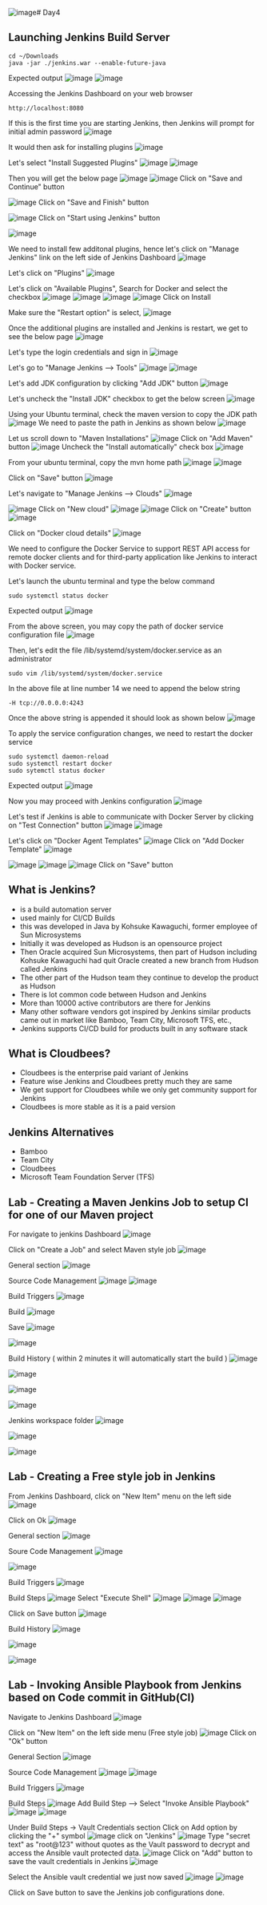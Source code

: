 ![image](https://github.com/tektutor/devops-nov-2023/assets/12674043/240c088d-9514-4889-a5cc-f013a3b70f90)# Day4

## Launching Jenkins Build Server
```
cd ~/Downloads
java -jar ./jenkins.war --enable-future-java
```

Expected output
![image](https://github.com/tektutor/devops-nov-2023/assets/12674043/500c931e-bf3b-4311-9d7a-18d8216b11cf)
![image](https://github.com/tektutor/devops-nov-2023/assets/12674043/e14bd35d-e40b-43fb-9bcb-1d1982053976)

Accessing the Jenkins Dashboard on your web browser
```
http://localhost:8080
```

If this is the first time you are starting Jenkins, then Jenkins will prompt for initial admin password
![image](https://github.com/tektutor/devops-nov-2023/assets/12674043/95a67a4b-1117-4ebf-8968-e2671d366585)

It would then ask for installing plugins
![image](https://github.com/tektutor/devops-nov-2023/assets/12674043/08ef3275-fbb5-4ec3-8d2f-b338470d417a)

Let's select "Install Suggested Plugins"
![image](https://github.com/tektutor/devops-nov-2023/assets/12674043/1a036a2f-dd0f-4ad6-baa8-86f6f19a5ce2)
![image](https://github.com/tektutor/devops-nov-2023/assets/12674043/86fe2348-ddaa-4dca-99d7-2410769cee62)

Then you will get the below page
![image](https://github.com/tektutor/devops-nov-2023/assets/12674043/cc49b484-9cfd-4194-b73e-b5951286de2a)
![image](https://github.com/tektutor/devops-nov-2023/assets/12674043/b2c2b6be-6b31-4ec8-ab37-31530ea66fe0)
Click on "Save and Continue" button

![image](https://github.com/tektutor/devops-nov-2023/assets/12674043/94616707-e2f7-4431-b620-e5053e3254ea)
Click on "Save and Finish" button

![image](https://github.com/tektutor/devops-nov-2023/assets/12674043/d80ff254-846f-4755-b33f-8eb432d86265)
Click on "Start using Jenkins" button

![image](https://github.com/tektutor/devops-nov-2023/assets/12674043/2a03d47d-4218-4be5-b825-89dcf573388d)

We need to install few additonal plugins, hence let's click on "Manage Jenkins" link on the left side of Jenkins Dashboard 
![image](https://github.com/tektutor/devops-nov-2023/assets/12674043/0fad5cac-12b6-4234-8ecf-8bbe1e704e4c)

Let's click on "Plugins"
![image](https://github.com/tektutor/devops-nov-2023/assets/12674043/4d0e9eb1-fd0b-47cb-b22f-7110aa60575f)

Let's click on "Available Plugins", Search for Docker and select the checkbox
![image](https://github.com/tektutor/devops-nov-2023/assets/12674043/42802595-e509-407f-9422-e86270d18c50)
![image](https://github.com/tektutor/devops-nov-2023/assets/12674043/368a1f66-f1b8-4916-9812-9a5160d35304)
![image](https://github.com/tektutor/devops-nov-2023/assets/12674043/9813ce32-2092-4b9a-af96-07ec8347837d)
![image](https://github.com/tektutor/devops-nov-2023/assets/12674043/f91f6260-707f-4614-b8ee-89d847e3dcc1)
Click on Install

Make sure the "Restart option" is select, 
![image](https://github.com/tektutor/devops-nov-2023/assets/12674043/c893d1eb-fd9c-47c2-906a-a2a65df951de)

Once the additional plugins are installed and Jenkins is restart, we get to see the below page
![image](https://github.com/tektutor/devops-nov-2023/assets/12674043/2c2e4c13-f36a-4cf9-9842-b3ec1489ee01)

Let's type the login credentials and sign in
![image](https://github.com/tektutor/devops-nov-2023/assets/12674043/a30628bf-f3b6-48f1-8c89-4ceaba9d15d3)

Let's go to "Manage Jenkins --> Tools"
![image](https://github.com/tektutor/devops-nov-2023/assets/12674043/98c12914-c017-42b1-bf97-3c0635265eba)
![image](https://github.com/tektutor/devops-nov-2023/assets/12674043/be371467-e59b-445d-a4d7-ed2335d2bebd)

Let's add JDK configuration by clicking "Add JDK" button
![image](https://github.com/tektutor/devops-nov-2023/assets/12674043/b68b9e2f-632d-4fc5-a7f6-599083c1faa2)

Let's uncheck the "Install JDK" checkbox to get the below screen
![image](https://github.com/tektutor/devops-nov-2023/assets/12674043/eb9fe8ff-41d9-4ca6-a9a0-aeab88a9891f)

Using your Ubuntu terminal, check the maven version to copy the JDK path
![image](https://github.com/tektutor/devops-nov-2023/assets/12674043/7f61567d-5ffe-498f-8da5-ee2e83797150)
We need to paste the path in Jenkins as shown below
![image](https://github.com/tektutor/devops-nov-2023/assets/12674043/5281167d-ea06-4a2c-b922-565438ff32c7)

Let us scroll down to "Maven Installations"
![image](https://github.com/tektutor/devops-nov-2023/assets/12674043/7444d0bd-14b9-4250-9456-16431de7525b)
Click on "Add Maven" button
![image](https://github.com/tektutor/devops-nov-2023/assets/12674043/916ea8ac-18e3-466c-a0a0-0a8cf4c0a2e0)
Uncheck the "Install automatically" check box
![image](https://github.com/tektutor/devops-nov-2023/assets/12674043/c20a26bf-dc02-4c76-b9f0-a43e9f8a28a9)

From your ubuntu terminal, copy the mvn home path
![image](https://github.com/tektutor/devops-nov-2023/assets/12674043/78082eb2-aed7-4b01-afbf-56d71d11a755)
![image](https://github.com/tektutor/devops-nov-2023/assets/12674043/5c05bd2a-98e4-4562-99da-7e44fe0d98af)

Click on "Save" button
![image](https://github.com/tektutor/devops-nov-2023/assets/12674043/44203be9-50cd-43c2-8afa-35f657bcd038)

Let's navigate to "Manage Jenkins --> Clouds"
![image](https://github.com/tektutor/devops-nov-2023/assets/12674043/2857782b-fcd3-47e8-945a-0cbc9a10f378)

![image](https://github.com/tektutor/devops-nov-2023/assets/12674043/2c450939-4174-406c-be3d-aa09d916c285)
Click on "New cloud"
![image](https://github.com/tektutor/devops-nov-2023/assets/12674043/9480899e-69e4-4fde-814b-678b68ff75fb)
![image](https://github.com/tektutor/devops-nov-2023/assets/12674043/2cc19341-116c-41af-bd74-dbe3964d5cda)
Click on "Create" button
![image](https://github.com/tektutor/devops-nov-2023/assets/12674043/b3886349-929b-4a14-9d93-db905f66dfc3)

Click on "Docker cloud details"
![image](https://github.com/tektutor/devops-nov-2023/assets/12674043/18e58194-8a83-4758-93a9-6bd8d93099d9)

We need to configure the Docker Service to support REST API access for remote docker clients and for third-party application like Jenkins to interact with Docker service.

Let's launch the ubuntu terminal and type the below command
```
sudo systemctl status docker
```
Expected output
![image](https://github.com/tektutor/devops-nov-2023/assets/12674043/734f1981-0b84-4788-a050-29bf8f38ab99)

From the above screen, you may copy the path of docker service configuration file
![image](https://github.com/tektutor/devops-nov-2023/assets/12674043/eb0fc832-5e90-480f-95b1-b82900831bf5)

Then, let's edit the file /lib/systemd/system/docker.service as an administrator
```
sudo vim /lib/systemd/system/docker.service
```
In the above file at line number 14 we need to append the below string
```
-H tcp://0.0.0.0:4243
```
Once the above string is appended it should look as shown below
![image](https://github.com/tektutor/devops-nov-2023/assets/12674043/e0e406da-8636-423f-bf39-d5be6034c0b5)

To apply the service configuration changes, we need to restart the docker service 
```
sudo systemctl daemon-reload
sudo systemctl restart docker
sudo sytemctl status docker
```
Expected output
![image](https://github.com/tektutor/devops-nov-2023/assets/12674043/27fa0696-d1d8-4b3e-8ee5-60e8675867d5)

Now you may proceed with Jenkins configuration
![image](https://github.com/tektutor/devops-nov-2023/assets/12674043/2bc64d11-899a-4cd4-83ee-5e790ed4ba77)

Let's test if Jenkins is able to communicate with Docker Server by clicking on "Test Connection" button
![image](https://github.com/tektutor/devops-nov-2023/assets/12674043/dfbb9d70-9f78-4575-bd1b-c2f04edd564e)
![image](https://github.com/tektutor/devops-nov-2023/assets/12674043/8ecee7fa-bc36-4e08-be3b-a80bee973fee)

Let's click on "Docker Agent Templates"
![image](https://github.com/tektutor/devops-nov-2023/assets/12674043/85037954-d1b6-4390-9dfa-b26f766d0a3b)
Click on "Add Docker Template"
![image](https://github.com/tektutor/devops-nov-2023/assets/12674043/e013bc89-e6c4-45e2-bbe8-190e8735061d)

![image](https://github.com/tektutor/devops-nov-2023/assets/12674043/f33f37cf-0506-40fe-ac15-448618f55ac1)
![image](https://github.com/tektutor/devops-nov-2023/assets/12674043/7bab6d71-76b8-4207-91e5-44ae4f26e6af)
![image](https://github.com/tektutor/devops-nov-2023/assets/12674043/d865166d-c504-4a05-afb7-24a15bb625b2)
Click on "Save" button

## What is Jenkins?
- is a build automation server
- used mainly for CI/CD Builds
- this was developed in Java by Kohsuke Kawaguchi, former employee of Sun Microsystems
- Initially it was developed as Hudson is an opensource project
- Then Oracle acquired Sun Microsystems, then part of Hudson including Kohsuke Kawaguchi had quit Oracle
  created a new branch from Hudson called Jenkins
- The other part of the Hudson team they continue to develop the product as Hudson
- There is lot common code between Hudson and Jenkins
- More than 10000 active contributors are there for Jenkins
- Many other software vendors got inspired by Jenkins similar products came out in market like Bamboo, Team City, Microsoft TFS, etc.,
- Jenkins supports CI/CD build for products built in any software stack
  
## What is Cloudbees?
- Cloudbees is the enterprise paid variant of Jenkins
- Feature wise Jenkins and Cloudbees pretty much they are same
- We get support for Cloudbees while we only get community support for Jenkins
- Cloudbees is more stable as it is a paid version
  
## Jenkins Alternatives
- Bamboo
- Team City
- Cloudbees
- Microsoft Team Foundation Server (TFS)

## Lab - Creating a Maven Jenkins Job to setup CI for one of our Maven project

For navigate to jenkins Dashboard
![image](https://github.com/tektutor/devops-dec-2023/assets/12674043/5bdc97b0-eb92-4c1d-9301-3fdffb730c49)

Click on "Create a Job" and select Maven style job
![image](https://github.com/tektutor/devops-dec-2023/assets/12674043/d9988609-5f45-49ab-9e2f-1e0ff6538292)

General section
![image](https://github.com/tektutor/devops-dec-2023/assets/12674043/514a77e1-f2a3-4688-96cc-5137f7c69940)

Source Code Management
![image](https://github.com/tektutor/devops-dec-2023/assets/12674043/b5760820-e59b-462a-b2e8-3e8492db3429)
![image](https://github.com/tektutor/devops-dec-2023/assets/12674043/20214af1-d976-4f3b-8535-e34ceffe7338)

Build Triggers
![image](https://github.com/tektutor/devops-dec-2023/assets/12674043/4d595db9-fba1-4e5e-b0ba-0c34ac2528fc)

Build
![image](https://github.com/tektutor/devops-dec-2023/assets/12674043/ac8fa6c4-6ad5-40b0-a283-43b7d4aa74cf)

Save
![image](https://github.com/tektutor/devops-dec-2023/assets/12674043/89054661-a0f7-484d-b773-a670c611749c)

![image](https://github.com/tektutor/devops-dec-2023/assets/12674043/6b38e70d-7365-43c7-baa3-b757ae2f5bb7)

Build History ( within 2 minutes it will automatically start the build )
![image](https://github.com/tektutor/devops-dec-2023/assets/12674043/22fca429-c8b7-46b0-9ab1-a4e87a3808bc)

![image](https://github.com/tektutor/devops-dec-2023/assets/12674043/592cd06a-e397-415e-9884-2067c7883b8a)

![image](https://github.com/tektutor/devops-dec-2023/assets/12674043/cf86de63-83cb-4d26-a381-862cdd433b72)

![image](https://github.com/tektutor/devops-dec-2023/assets/12674043/5900f699-9aa4-496e-9a05-5f8ff44b66b0)

Jenkins workspace folder
![image](https://github.com/tektutor/devops-dec-2023/assets/12674043/30cc259f-585a-4f47-ba04-994caf787648)

![image](https://github.com/tektutor/devops-dec-2023/assets/12674043/a2e6fc76-8055-44a2-8018-222870ba629d)

![image](https://github.com/tektutor/devops-dec-2023/assets/12674043/138d945c-36e0-4ea2-b24a-c5b113ad9993)


## Lab - Creating a Free style job in Jenkins

From Jenkins Dashboard, click on "New Item" menu on the left side
![image](https://github.com/tektutor/devops-dec-2023/assets/12674043/fe2b8a93-b3e6-4829-afdb-81da65ddec26)

Click on Ok
![image](https://github.com/tektutor/devops-dec-2023/assets/12674043/8294821f-8fb5-49a3-8b00-ed72225398d9)

General section
![image](https://github.com/tektutor/devops-dec-2023/assets/12674043/e49449ab-c806-4ec0-9443-fe4126fa4d9f)

Soure Code Management
![image](https://github.com/tektutor/devops-dec-2023/assets/12674043/60ce7742-957f-4ead-94b2-50d51d4acfca)

![image](https://github.com/tektutor/devops-dec-2023/assets/12674043/ab690175-d056-4c5c-8147-03be8a7799ed)

Build Triggers
![image](https://github.com/tektutor/devops-dec-2023/assets/12674043/d96e365f-4447-4aca-ab84-3d1ac70c352c)

Build Steps
![image](https://github.com/tektutor/devops-dec-2023/assets/12674043/7445dc43-72d4-4507-a21d-ded6fd8be112)
Select "Execute Shell"
![image](https://github.com/tektutor/devops-dec-2023/assets/12674043/319a83a8-a623-48bf-b724-0382e4faf34b)
![image](https://github.com/tektutor/devops-dec-2023/assets/12674043/f169d378-f033-4d76-bd5a-f2b45dd22447)
![image](https://github.com/tektutor/devops-dec-2023/assets/12674043/6e6257d7-6041-47a1-a67a-dcbb7be23435)

Click on Save button
![image](https://github.com/tektutor/devops-dec-2023/assets/12674043/0a7ef558-f970-494d-86e7-a471373b9396)

Build History
![image](https://github.com/tektutor/devops-dec-2023/assets/12674043/6600ac5a-78ef-4028-8e77-92fe0269ec1b)

![image](https://github.com/tektutor/devops-dec-2023/assets/12674043/e7f17d22-7a20-446b-9cdb-eb38bb2a875c)

![image](https://github.com/tektutor/devops-dec-2023/assets/12674043/c1a83b8d-ff0a-4932-81e3-8d266156268e)

## Lab - Invoking Ansible Playbook from Jenkins based on Code commit in GitHub(CI)
Navigate to Jenkins Dashboard
![image](https://github.com/tektutor/devops-dec-2023/assets/12674043/b4a5e6c0-8575-4106-a67b-e03814916dad)

Click on "New Item" on the left side menu (Free style job)
![image](https://github.com/tektutor/devops-dec-2023/assets/12674043/5d92aff9-644b-461f-81dd-56e39ea8d11e)
Click on "Ok" button

General Section
![image](https://github.com/tektutor/devops-dec-2023/assets/12674043/b58f9720-b6b8-4855-848f-a3a52cf3281a)

Source Code Management
![image](https://github.com/tektutor/devops-dec-2023/assets/12674043/8f35364e-9f3d-4938-9250-e84906511cc4)
![image](https://github.com/tektutor/devops-dec-2023/assets/12674043/bd770844-c60c-42fd-925a-bfb1dda275d2)

Build Triggers
![image](https://github.com/tektutor/devops-dec-2023/assets/12674043/51c83573-4307-4353-ac2f-de416cbfe842)

Build Steps
![image](https://github.com/tektutor/devops-dec-2023/assets/12674043/e6fd54e8-3950-49e6-bb5c-3a83497c2831)
Add Build Step --> Select "Invoke Ansible Playbook"
![image](https://github.com/tektutor/devops-dec-2023/assets/12674043/9efbb4c9-4bc4-49a7-beed-072c892b52fd)
![image](https://github.com/tektutor/devops-dec-2023/assets/12674043/fcc536c9-f8c3-4d98-bb68-59185fbafb90)

Under Build Steps -> Vault Credentials section
Click on Add option by clicking the "+" symbol
![image](https://github.com/tektutor/devops-dec-2023/assets/12674043/b543cb67-7d0b-4bfb-b269-cf18ebb49ba7)
click on "Jenkins"
![image](https://github.com/tektutor/devops-dec-2023/assets/12674043/4fcff613-77a5-41c7-aa57-734e7adb8ffc)
Type "secret text" as "root@123" without quotes as the Vault password to decrypt and access the Ansible vault protected data.
![image](https://github.com/tektutor/devops-dec-2023/assets/12674043/99927f9e-55af-4409-adb0-c3d54f9a4e24)
Click on "Add" button to save the vault credentials in Jenkins
![image](https://github.com/tektutor/devops-dec-2023/assets/12674043/fe3d02d1-fa88-49c8-ad6c-688577d30eef)

Select the Ansible vault credential we just now saved
![image](https://github.com/tektutor/devops-dec-2023/assets/12674043/94a109a6-e136-4899-9a7c-aa717b475b98)
![image](https://github.com/tektutor/devops-dec-2023/assets/12674043/e403ee5a-ae45-4d61-ac67-18d048d9713d)

Click on Save button to save the Jenkins job configurations done.

